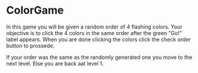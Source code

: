 # ColorGame

In this game you will be given a random order of 4 flashing colors.
Your objective is to click the 4 colors in the same order after the green "Go!" label appears.
When you are done clicking the colors click the check order button to prossede.

If your order was the same as the randomly generated one you move to the next level.
Else you are back aat level 1.
